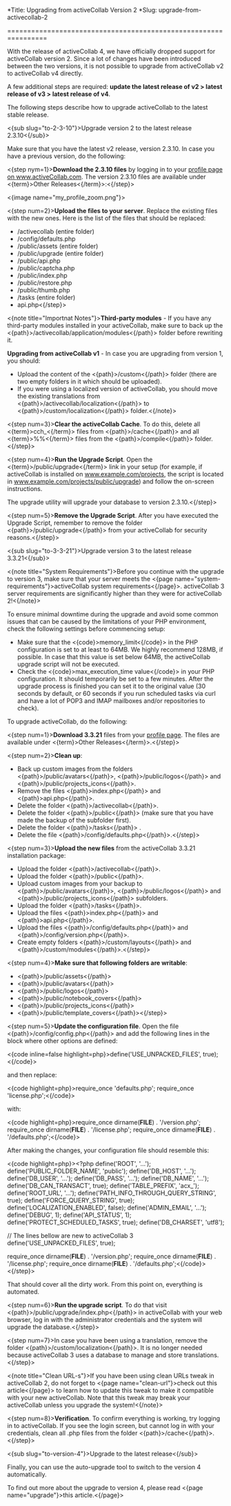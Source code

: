 *Title: Upgrading from activeCollab Version 2
*Slug: upgrade-from-activecollab-2

================================================================

With the release of activeCollab 4, we have officially dropped support for activeCollab version 2. Since a lot of changes have been introduced between the two versions, it is not possible to upgrade from activeCollab v2 to activeCollab v4 directly. 

A few additional steps are required: **update the latest release of v2 > latest release of v3 > latest release of v4**.

The following steps describe how to upgrade activeCollab to the latest stable release.

<{sub slug="to-2-3-10"}>Upgrade version 2 to the latest release 2.3.10<{/sub}>

Make sure that you have the latest v2 release, version 2.3.10. In case you have a previous version, do the following:

<{step nym=1}>**Download the 2.3.10 files** by logging in to your <a href=https://www.activecollab.com/my-profile>profile page on www.activeCollab.com</a>. The version 2.3.10 files are available under <{term}>Other Releases<{/term}>:<{/step}>

<{image name="my_profile_zoom.png"}>

<{step num=2}>**Upload the files to your server**. Replace the existing files with the new ones. Here is the list of the files that should be replaced:

- /activecollab (entire folder)
- /config/defaults.php
- /public/assets (entire folder)
- /public/upgrade (entire folder)
- /public/api.php
- /public/captcha.php
- /public/index.php
- /public/restore.php
- /public/thumb.php
- /tasks (entire folder)
- api.php<{/step}>

<{note title="Importnat Notes"}>**Third-party modules** - If you have any third-party modules installed in your activeCollab, make sure to back up the <{path}>/activecollab/application/modules<{/path}> folder before rewriting it.

**Upgrading from activeCollab v1** - In case you are upgrading from version 1, you should:

- Upload the content of the <{path}>/custom<{/path}> folder (there are two empty folders in it which should be uploaded).
- If you were using a localized version of activeCollab, you should move the existing translations from <{path}>/activecollab/localization<{/path}> to <{path}>/custom/localization<{/path}> folder.<{/note}>

<{step num=3}>**Clear the activeCollab Cache**. To do this, delete all <{term}>cch_<{/term}> files from <{path}>/cache<{/path}> and all <{term}>%%<{/term}> files from the <{path}>/compile<{/path}> folder.<{/step}>

<{step num=4}>**Run the Upgrade Script**. Open the <{term}>/public/upgrade<{/term}> link in your setup (for example, if activeCollab is installed on www.example.com/projects, the script is located in www.example.com/projects/public/upgrade) and follow the on-screen instructions. 

The upgrade utility will upgrade your database to version 2.3.10.<{/step}>

<{step num=5}>**Remove the Upgrade Script**. After you have executed the Upgrade Script, remember to remove the folder <{path}>/public/upgrade<{/path}> from your activeCollab for security reasons.<{/step}>

<{sub slug="to-3-3-21"}>Upgrade version 3 to the latest release 3.3.21<{/sub}>

<{note title="System Requirements"}>Before you continue with the upgrade to version 3, make sure that your server meets the <{page name="system-requirements"}>activeCollab system requirements<{/page}>. activeCollab 3 server requirements are significantly higher than they were for activeCollab 2!<{/note}>

To ensure minimal downtime during the upgrade and avoid some common issues that can be caused by the limitations of your PHP environment, check the following settings before commencing setup:

- Make sure that the <{code}>memory_limit<{/code}> in the PHP configuration is set to at least to 64MB. We highly recommend 128MB, if possible. In case that this value is set below 64MB, the activeCollab upgrade script will not be executed.
- Check the <{code}>max_execution_time value<{/code}> in your PHP configuration. It should temporarily be set to a few minutes. After the upgrade process is finished you can set it to the original value (30 seconds by default, or 60 seconds if you run scheduled tasks via curl and have a lot of POP3 and IMAP mailboxes and/or repositories to check).

To upgrade activeCollab, do the following:

<{step num=1}>**Download 3.3.21** files from your <a href=https://www.activecollab.com/my-profile>profile page</a>. The files are available under <{term}>Other Releases<{/term}>.<{/step}>

<{step num=2}>**Clean up**:

- Back up custom images from the folders <{path}>/public/avatars<{/path}>, <{path}>/public/logos<{/path}> and <{path}>/public/projects_icons<{/path}>.
- Remove the files <{path}>index.php<{/path}> and <{path}>api.php<{/path}>.
- Delete the folder <{path}>/activecollab<{/path}>.
- Delete the folder <{path}>/public<{/path}> (make sure that you have made the backup of the subfolder first).
- Delete the folder <{path}>/tasks<{/path}> .
- Delete the file <{path}>/config/defaults.php<{/path}>.<{/step}>

<{step num=3}>**Upload the new files** from the activeCollab 3.3.21 installation package:

- Upload the folder <{path}>/activecollab<{/path}>.
- Upload the folder <{path}>/public<{/path}>.
- Upload custom images from your backup to <{path}>/public/avatars<{/path}>, <{path}>/public/logos<{/path}> and <{path}>/public/projects_icons<{/path}> subfolders.
- Upload the folder <{path}>/tasks<{/path}>.
- Upload the files <{path}>index.php<{/path}> and <{path}>api.php<{/path}>.
- Upload the files <{path}>/config/defaults.php<{/path}> and <{path}>/config/version.php<{/path}>.
- Create empty folders <{path}>/custom/layouts<{/path}> and <{path}>/custom/modules<{/path}>.<{/step}>

<{step num=4}>**Make sure that following folders are writable**:

- <{path}>/public/assets<{/path}>
- <{path}>/public/avatars<{/path}>
- <{path}>/public/logos<{/path}>
- <{path}>/public/notebook_covers<{/path}>
- <{path}>/public/projects_icons<{/path}>
- <{path}>/public/template_covers<{/path}><{/step}>

<{step num=5}>**Update the configuration file**.  Open the file <{path}>/config/config.php<{/path}> and add the following lines in the block where other options are defined:

<{code inline=false highlight=php}>define('USE_UNPACKED_FILES', true);<{/code}>

and then replace:

<{code highlight=php}>require_once 'defaults.php';
require_once 'license.php';<{/code}>

with:

<{code highlight=php}>require_once dirname(__FILE__) . '/version.php';
require_once dirname(__FILE__) . '/license.php';
require_once dirname(__FILE__) . '/defaults.php';<{/code}>

After making the changes, your configuration file should resemble this:

<{code highlight=php}><?php
  define('ROOT', '…'); 
  define('PUBLIC_FOLDER_NAME', 'public'); 
  define('DB_HOST', '…'); 
  define('DB_USER', '…'); 
  define('DB_PASS', '…'); 
  define('DB_NAME', '…'); 
  define('DB_CAN_TRANSACT', true); 
  define('TABLE_PREFIX', 'acx_'); 
  define('ROOT_URL', '…'); 
  define('PATH_INFO_THROUGH_QUERY_STRING', true); 
  define('FORCE_QUERY_STRING', true); 
  define('LOCALIZATION_ENABLED', false); 
  define('ADMIN_EMAIL', '…'); 
  define('DEBUG', 1); 
  define('API_STATUS', 1); 
  define('PROTECT_SCHEDULED_TASKS', true); 
  define('DB_CHARSET', 'utf8'); 

  // The lines bellow are new to activeCollab 3  
  define('USE_UNPACKED_FILES', true);

  require_once dirname(__FILE__) . '/version.php';
  require_once dirname(__FILE__) . '/license.php';
  require_once dirname(__FILE__) . '/defaults.php';<{/code}><{/step}>

  That should cover all the dirty work. From this point on, everything is automated. 

  <{step num=6}>**Run the upgrade script**. To do that visit <{path}>/public/upgrade/index.php<{/path}> in  activeCollab with your web browser, log in with the administrator credentials and the system will upgrade the database.<{/step}>

<{step num=7}>In case you have been using a translation,  remove the folder <{path}>/custom/localization<{/path}>. It is no longer needed because activeCollab 3 uses a database to manage and store translations.<{/step}>

<{note title="Clean URL-s"}>If you have been using clean URLs tweak in activeCollab 2, do not forget to <{page name="clean-url"}>check out this article<{/page}> to learn how to update this tweak to make it compatible with your new activeCollab. Note that this tweak may break your activeCollab unless you upgrade the system!<{/note}>

<{step num=8}>**Verification**. To confirm everything is working, try logging in to activeCollab. If you see the login screen, but cannot log in with your credentials, clean all .php files from the folder <{path}>/cache<{/path}>.<{/step}>

<{sub slug="to-version-4"}>Upgrade to the latest release<{/sub}>

Finally, you can use the auto-upgrade tool to switch to the version 4 automatically.

To find out more about the upgrade to version 4, please read <{page name="upgrade"}>this article.<{/page}>	
